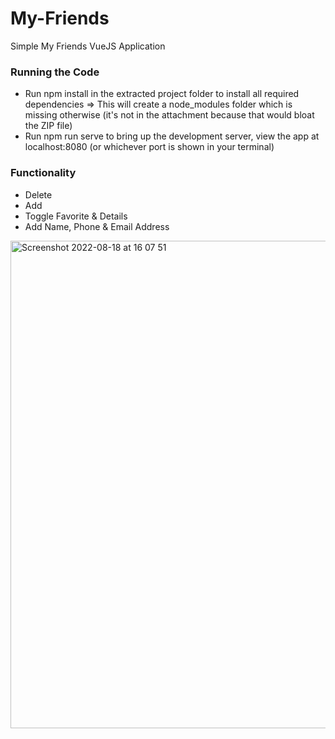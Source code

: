 # My-Friends
Simple My Friends VueJS Application 


### Running the Code

- Run npm install in the extracted project folder to install all required dependencies => This
will create a node_modules folder which is missing otherwise (it's not in the attachment
because that would bloat the ZIP file)
- Run npm run serve to bring up the development server, view the app at localhost:8080
(or whichever port is shown in your terminal)

### Functionality

- Delete
- Add 
- Toggle Favorite & Details
- Add Name, Phone & Email Address 

<img width="780" alt="Screenshot 2022-08-18 at 16 07 51" src="https://user-images.githubusercontent.com/73693469/185429617-ad3d6a81-8bbb-4360-a6fb-c09bda510bd5.png">
